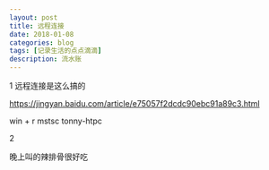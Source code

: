 ```yaml
---
layout: post
title: 远程连接
date: 2018-01-08
categories: blog
tags: [记录生活的点点滴滴]
description: 流水账
---
```


1 远程连接是这么搞的

https://jingyan.baidu.com/article/e75057f2dcdc90ebc91a89c3.html

win + r mstsc tonny-htpc 

2

晚上叫的辣排骨很好吃


